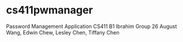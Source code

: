 # cs411pwmanager
Password Management Application
CS411 B1 Ibrahim Group 26
August Wang, Edwin Chew, Lesley Chen, Tiffany Chen